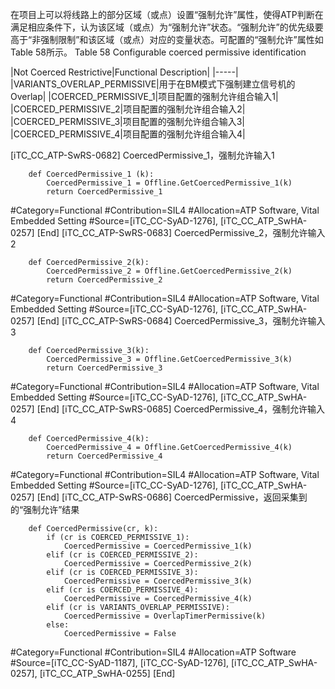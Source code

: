 ﻿
在项目上可以将线路上的部分区域（或点）设置“强制允许”属性，使得ATP判断在满足相应条件下，认为该区域（或点）为“强制允许”状态。“强制允许”的优先级要高于“非强制限制”和该区域（或点）对应的变量状态。可配置的“强制允许”属性如Table 58所示。
Table 58 Configurable coerced permissive identification

|Not Coerced Restrictive|Functional Description|
|-----|
|VARIANTS_OVERLAP_PERMISSIVE|用于在BM模式下强制建立信号机的Overlap|
|COERCED_PERMISSIVE_1|项目配置的强制允许组合输入1|
|COERCED_PERMISSIVE_2|项目配置的强制允许组合输入2|
|COERCED_PERMISSIVE_3|项目配置的强制允许组合输入3|
|COERCED_PERMISSIVE_4|项目配置的强制允许组合输入4|

[iTC_CC_ATP-SwRS-0682]
CoercedPermissive_1，强制允许输入1
```
	def CoercedPermissive_1 (k):
	    CoercedPermissive_1 = Offline.GetCoercedPermissive_1(k)
	    return CoercedPermissive_1
```
\#Category=Functional
\#Contribution=SIL4
\#Allocation=ATP Software, Vital Embedded Setting
\#Source=[iTC_CC-SyAD-1276], [iTC_CC_ATP_SwHA-0257]
[End]
[iTC_CC_ATP-SwRS-0683]
CoercedPermissive_2，强制允许输入2
```
	def CoercedPermissive_2(k):
	    CoercedPermissive_2 = Offline.GetCoercedPermissive_2(k)
	    return CoercedPermissive_2
```
\#Category=Functional
\#Contribution=SIL4
\#Allocation=ATP Software, Vital Embedded Setting
\#Source=[iTC_CC-SyAD-1276], [iTC_CC_ATP_SwHA-0257]
[End]
[iTC_CC_ATP-SwRS-0684]
CoercedPermissive_3，强制允许输入3
```
	def CoercedPermissive_3(k):
	    CoercedPermissive_3 = Offline.GetCoercedPermissive_3(k)
	    return CoercedPermissive_3
```
\#Category=Functional
\#Contribution=SIL4
\#Allocation=ATP Software, Vital Embedded Setting
\#Source=[iTC_CC-SyAD-1276], [iTC_CC_ATP_SwHA-0257]
[End]
[iTC_CC_ATP-SwRS-0685]
CoercedPermissive_4，强制允许输入4
```
	def CoercedPermissive_4(k):
	    CoercedPermissive_4 = Offline.GetCoercedPermissive_4(k)
	    return CoercedPermissive_4
```
\#Category=Functional
\#Contribution=SIL4
\#Allocation=ATP Software, Vital Embedded Setting
\#Source=[iTC_CC-SyAD-1276], [iTC_CC_ATP_SwHA-0257]
[End]
[iTC_CC_ATP-SwRS-0686]
CoercedPermissive，返回采集到的“强制允许”结果
```
	def CoercedPermissive(cr, k):
	    if (cr is COERCED_PERMISSIVE_1):
	        CoercedPermissive = CoercedPermissive_1(k)
	    elif (cr is COERCED_PERMISSIVE_2):
	        CoercedPermissive = CoercedPermissive_2(k)
	    elif (cr is COERCED_PERMISSIVE_3):
	        CoercedPermissive = CoercedPermissive_3(k)
	    elif (cr is COERCED_PERMISSIVE_4):
	        CoercedPermissive = CoercedPermissive_4(k)
	    elif (cr is VARIANTS_OVERLAP_PERMISSIVE):
	        CoercedPermissive = OverlapTimerPermissive(k)
	    else:
	        CoercedPermissive = False
```
\#Category=Functional
\#Contribution=SIL4
\#Allocation=ATP Software
\#Source=[iTC_CC-SyAD-1187], [iTC_CC-SyAD-1276], [iTC_CC_ATP_SwHA-0257], [iTC_CC_ATP_SwHA-0255]
[End]
